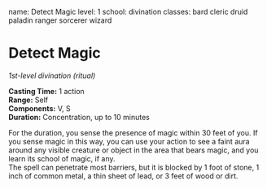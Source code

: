 name: Detect Magic level: 1 school: divination classes: bard cleric druid paladin ranger sorcerer wizard

# Detect Magic
_1st-level divination (ritual)_

**Casting Time:** 1 action    
**Range:** Self    
**Components:** V, S    
**Duration:** Concentration, up to 10 minutes

For the duration, you sense the presence of magic within 30 feet of you. If you sense magic in this way, you can use your action to see a faint aura around any visible creature or object in the area that bears magic, and you learn its school of magic, if any.    
The spell can penetrate most barriers, but it is blocked by 1 foot of stone, 1 inch of common metal, a thin sheet of lead, or 3 feet of wood or dirt. 